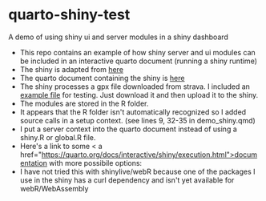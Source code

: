 # quarto-shiny-test
A demo of using shiny ui and server modules in a shiny dashboard          
         
- This repo contains an example of how shiny server and ui modules can be included in an interactive quarto document (running a shiny runtime)
- The shiny is adapted from <a href="https://github.com/Russell-Shean/mapasaurus/tree/main/inst/route-explorer-app">here</a>
- The quarto document containing the shiny is <a href="https://github.com/Russell-Shean/quarto-shiny-test/blob/main/demo_shiny.qmd">here</a>
- The shiny processes a gpx file downloaded from strava. I included an <a href="https://github.com/Russell-Shean/quarto-shiny-test/blob/main/753089014.gpx">example file</a> for testing. Just download it and then upload it to the shiny.
- The modules are stored in the R folder.
- It appears that the R folder isn't automatically recognized so I added source calls in a setup context. (see lines 9, 32-35 in demo_shiny.qmd)
- I put a server context into the quarto document instead of using a shiny.R or global.R file.
- Here's a link to some < a href="https://quarto.org/docs/interactive/shiny/execution.html">documentation</a> with more possibile options: 
- I have not tried this with shinylive/webR because one of the packages I use in the shiny has a curl dependency and isn't yet available for webR/WebAssembly



